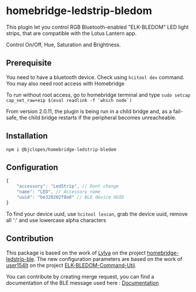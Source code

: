 # homebridge-ledstrip-bledom

This plugin let you control RGB Bluetooth-enabled "ELK-BLEDOM" LED light strips, that are compatible with the Lotus Lantern app.

Control On/Off, Hue, Saturation and Brightness.

## Prerequisite
You need to have a bluetooth device. Check using `hcitool dev` command. You may also need root access with Homebridge

To run without root access, go to homebridge terminal and type ```sudo setcap cap_net_raw+eip $(eval readlink -f `which node`)```


From version 2.0.11, the plugin is being run in a child bridge and, as a fail-safe, the child bridge restarts if the peripheral becomes unreacheable.

## Installation

`npm i @bjclopes/homebridge-ledstrip-bledom`

## Configuration
```js
{
    "accessory": "LedStrip", // Dont change
    "name": "LED", // Accessory name
    "uuid": "be320202f8e8" // BLE device UUID
}
```

To find your device uuid, use `hcitool lescan`, grab the device uuid, remove all ':' and use lowercase alpha characters

## Contribution
This package is based on the work of [Lylya](https://github.com/Lyliya) on the project [homebridge-ledstrip-ble](https://github.com/Lyliya/homebridge-ledstrip-ble/).
The new configuration parameters are based on the work of [user154lt](https://github.com/user154lt) on the project [ELK-BLEDOM-Command-Util](https://github.com/user154lt/ELK-BLEDOM-Command-Util).

You can contribute by creating merge request, you can find a documentation of the BLE message used here : [Documentation](https://github.com/arduino12/ble_rgb_led_strip_controller/blob/master/README.md)
